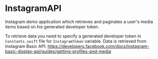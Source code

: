 # InstagramAPI
Instagram demo application which retrieves and paginates a user's media items based on his generated developer token.

To retrieve data you need to specify a generated developer token in `Constants.swift` file for `InstagramToken` variable.
Data is retrieved from Instagram Basic API: https://developers.facebook.com/docs/instagram-basic-display-api/guides/getting-profiles-and-media
